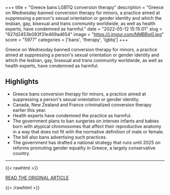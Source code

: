 +++
title = "Greece bans LGBTQ conversion therapy"
description = "Greece on Wednesday banned conversion therapy for minors, a practice aimed at suppressing a person's sexual orientation or gender identity and which the lesbian, gay, bisexual and trans community worldwide, as well as health experts, have condemned as harmful."
date = "2022-05-12 15:15:01"
slug = "627d2453b093f31e469ad654"
image = "https://i.imgur.com/NMBBxi0.jpg"
score = "5977"
categories = ['bans', 'therapy', 'lgbtq']
+++

Greece on Wednesday banned conversion therapy for minors, a practice aimed at suppressing a person's sexual orientation or gender identity and which the lesbian, gay, bisexual and trans community worldwide, as well as health experts, have condemned as harmful.

## Highlights

- Greece bans conversion therapy for minors, a practice aimed at suppressing a person's sexual orientation or gender identity.
- Canada, New Zealand and France criminalized conversion therapy earlier this year.
- Health experts have condemned the practice as harmful.
- The government plans to ban surgeries on intersex infants and babies born with atypical chromosomes that affect their reproductive anatomy in a way that does not fit with the normative definition of male or female.
- The bill also bans advertising such practices.
- The government has drafted a national strategy that runs until 2025 on reforms promoting gender equality in Greece, a largely conservative country.

---

{{< rawhtml >}}
  <p class="article-category">
    <a target="_blank" href="https://www.reuters.com/world/europe/greece-bans-lgbtq-conversion-therapy-2022-05-11/?utm_source=reddit.com">READ THE ORIGINAL ARTICLE</a>
  </p>
{{< /rawhtml >}}
